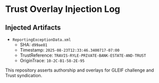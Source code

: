 # Trust Overlay Injection Log

## Injected Artifacts
- `ReportingExceptionData.xml`
  - SHA: `d99ae81`
  - Timestamp: `2025-08-23T12:33:46.3400717-07:00`
  - TrustReference: `TRAVIS-RYLE-PRIVATE-BANK-ESTATE-AND-TRUST`
  - OriginTrace: `10-2C-B1-58-2E-95`

This repository asserts authorship and overlays for GLEIF challenge and Trust syndication.
